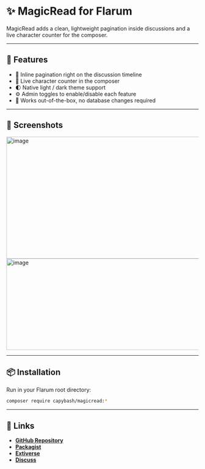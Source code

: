 # ✨ MagicRead for Flarum
MagicRead adds a clean, lightweight pagination inside discussions and a live character counter for the composer.

---

## 🚀 Features
- 📖 Inline pagination right on the discussion timeline  
- 🔢 Live character counter in the composer  
- 🌓 Native light / dark theme support  
- ⚙️ Admin toggles to enable/disable each feature  
- 🧩 Works out-of-the-box, no database changes required  

---

## 📸 Screenshots
<img width="1200" height="320" alt="image" src="https://github.com/user-attachments/assets/9cccf8e7-e637-47af-aea7-792d12824465" />
<img width="1200" height="240" alt="image" src="https://github.com/user-attachments/assets/491cabf1-64e8-4df7-b44f-ead399845d06" />



---

## 📦 Installation
Run in your Flarum root directory:
```bash
composer require capybash/magicread:*
```

---

## 🔗 Links
- [**GitHub Repository**](https://github.com/capybash/magiread)  
- [**Packagist**](https://packagist.org/packages/capybash/magiread)  
- [**Extiverse**](https://extiverse.com/extension/capybash/magicread)
- [**Discuss**](https://discuss.flarum.org/d/38287-magicread-pagination-live-counter)

